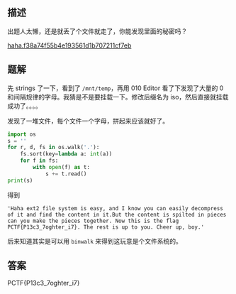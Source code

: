 ## 描述

出题人太懒，还是就丢了个文件就走了，你能发现里面的秘密吗？

[haha.f38a74f55b4e193561d1b707211cf7eb](./assets/haha.f38a74f55b4e193561d1b707211cf7eb)

## 题解

先 strings 了一下，看到了 `/mnt/temp`，再用 010 Editor 看了下发现了大量的 0 和间隔规律的字母。我猜是不是要挂载一下。修改后缀名为 iso，然后直接就挂载成功了。。。。

发现了一堆文件，每个文件一个字母，拼起来应该就好了。

```python
import os
s = ''
for r, d, fs in os.walk('.'):
    fs.sort(key=lambda a: int(a))
    for f in fs:
        with open(f) as t:
            s += t.read()
print(s)
```

得到

```
'Haha ext2 file system is easy, and I know you can easily decompress of it and find the content in it.But the content is spilted in pieces can you make the pieces together. Now this is the flag PCTF{P13c3_7oghter_i7}. The rest is up to you. Cheer up, boy.'
```

后来知道其实是可以用 `binwalk` 来得到这玩意是个文件系统的。

## 答案

PCTF{P13c3_7oghter_i7}
